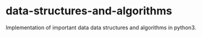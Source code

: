 # data-structures-and-algorithms
Implementation of important data data structures and algorithms in python3.
